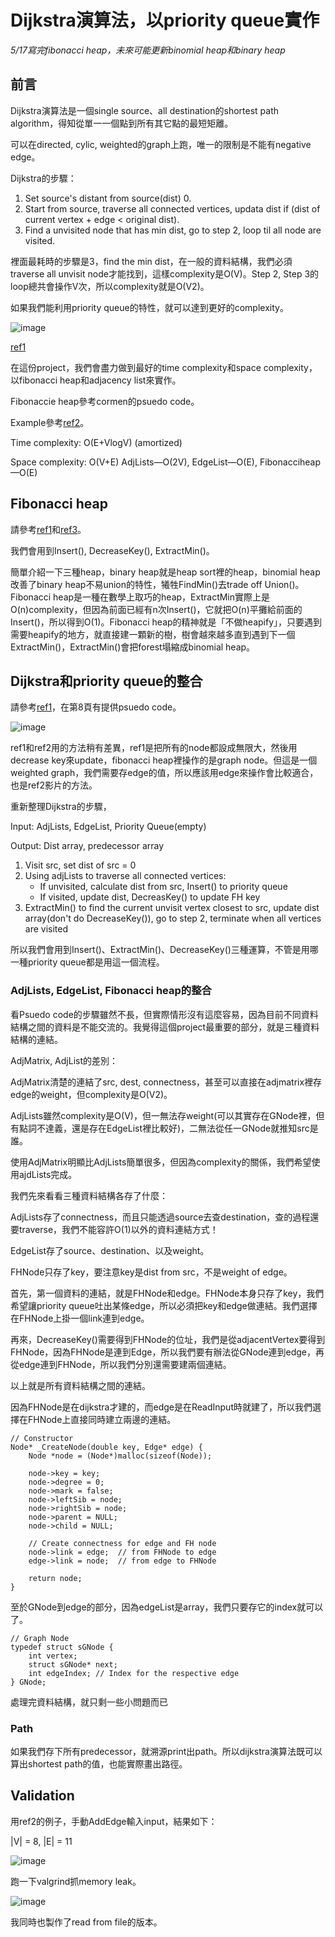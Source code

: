 # Dijkstra演算法，以priority queue實作

*5/17寫完fibonacci heap，未來可能更新binomial heap和binary heap*

## 前言

Dijkstra演算法是一個single source、all destination的shortest path algorithm，得知從單一一個點到所有其它點的最短矩離。

可以在directed, cylic, weighted的graph上跑，唯一的限制是不能有negative edge。

Dijkstra的步驟：

1. Set source's distant from source(dist) 0.
2. Start from source, traverse all connected vertices, updata dist if (dist of current vertex + edge < original dist).
3. Find a unvisited node that has min dist, go to step 2, loop til all node are visited.

裡面最耗時的步驟是3，find the min dist，在一般的資料結構，我們必須traverse all unvisit node才能找到，這樣complexity是O(V)。Step 2, Step 3的loop總共會操作V次，所以complexity就是O(V2)。

如果我們能利用priority queue的特性，就可以達到更好的complexity。

![image](https://imgur.com/h55JHNl.jpg)

[ref1](https://helios2.mi.parisdescartes.fr/~lomn/Cours/AV/Complements/Heap.pdf)

在這份project，我們會盡力做到最好的time complexity和space complexity，以fibonacci heap和adjacency list來實作。

Fibonaccie heap參考cormen的psuedo code。

Example參考[ref2](https://www.youtube.com/watch?v=CerlT7tTZfY)。

Time complexity: O(E+VlogV) (amortized)

Space complexity: O(V+E) AdjLists—O(2V), EdgeList—O(E), Fibonacciheap—O(E)

## Fibonacci heap

請參考[ref1](https://helios2.mi.parisdescartes.fr/~lomn/Cours/AV/Complements/Heap.pdf)和[ref3](https://cihcih.medium.com/%E5%9C%96%E8%AB%96%E6%BC%94%E7%AE%97%E6%B3%95ch19-2-fibonacci-heaps-3abde385b88c)。

我們會用到Insert(), DecreaseKey(), ExtractMin()。

簡單介紹一下三種heap，binary heap就是heap sort裡的heap，binomial heap改善了binary heap不易union的特性，犧牲FindMin()去trade off Union()。Fibonacci heap是一種在數學上取巧的heap，ExtractMin實際上是O(n)complexity，但因為前面已經有n次Insert()，它就把O(n)平攤給前面的Insert()，所以得到O(1)。Fibonacci heap的精神就是「不做heapify」，只要遇到需要heapify的地方，就直接建一顆新的樹，樹會越來越多直到遇到下一個ExtractMin()，ExtractMin()會把forest塌縮成binomial heap。

## Dijkstra和priority queue的整合

請參考[ref1](https://helios2.mi.parisdescartes.fr/~lomn/Cours/AV/Complements/Heap.pdf)，在第8頁有提供psuedo code。

![image](https://imgur.com/4bxhNYk.jpg)

ref1和ref2用的方法稍有差異，ref1是把所有的node都設成無限大，然後用decrease key來update，fibonacci heap裡操作的是graph node。但這是一個weighted graph，我們需要存edge的值，所以應該用edge來操作會比較適合，也是ref2影片的方法。

重新整理Dijkstra的步驟，

Input: AdjLists, EdgeList, Priority Queue(empty)

Output: Dist array, predecessor array

1. Visit src, set dist of src = 0
2. Using adjLists to traverse all connected vertices:
    - If unvisited, calculate dist from src, Insert() to priority queue
    - If visited, update dist, DecreasKey() to update FH key
3. ExtractMin() to find the current unvisit vertex closest to src, update dist array(don't do DecreaseKey()), go to step 2, terminate when all vertices are visited

所以我們會用到Insert()、ExtractMin()、DecreaseKey()三種運算，不管是用哪一種priority queue都是用這一個流程。

### AdjLists, EdgeList, Fibonacci heap的整合

看Psuedo code的步驟雖然不長，但實際情形沒有這麼容易，因為目前不同資料結構之間的資料是不能交流的。我覺得這個project最重要的部分，就是三種資料結構的連結。

AdjMatrix, AdjList的差別：

AdjMatrix清楚的連結了src, dest, connectness，甚至可以直接在adjmatrix裡存edge的weight，但complexity是O(V2)。

AdjLists雖然complexity是O(V)，但一無法存weight(可以其實存在GNode裡，但有點詞不達義，還是存在EdgeList裡比較好)，二無法從任一GNode就推知src是誰。

使用AdjMatrix明顯比AdjLists簡單很多，但因為complexity的關係，我們希望使用ajdLists完成。

我們先來看看三種資料結構各存了什麼：

AdjLists存了connectness，而且只能透過source去查destination，查的過程還要traverse，我們不能容許O(1)以外的資料連結方式！

EdgeList存了source、destination、以及weight。

FHNode只存了key，要注意key是dist from src，不是weight of edge。

首先，第一個資料的連結，就是FHNode和edge。FHNode本身只存了key，我們希望讓priority queue吐出某條edge，所以必須把key和edge做連結。我們選擇在FHNode上掛一個link連到edge。

再來，DecreaseKey()需要得到FHNode的位址，我們是從adjacentVertex要得到FHNode，因為FHNode是連到Edge，所以我們要有辦法從GNode連到edge，再從edge連到FHNode，所以我們分別還需要建兩個連結。

以上就是所有資料結構之間的連結。

因為FHNode是在dijkstra才建的，而edge是在ReadInput時就建了，所以我們選擇在FHNode上直接同時建立兩邊的連結。

```
// Constructor
Node* _CreateNode(double key, Edge* edge) {
    Node *node = (Node*)malloc(sizeof(Node));

    node->key = key;
    node->degree = 0;
    node->mark = false;
    node->leftSib = node;
    node->rightSib = node;
    node->parent = NULL;
    node->child = NULL;

    // Create connectness for edge and FH node
    node->link = edge;  // from FHNode to edge
    edge->link = node;  // from edge to FHNode

    return node;
}
```

至於GNode到edge的部分，因為edgeList是array，我們只要存它的index就可以了。

```
// Graph Node
typedef struct sGNode {
    int vertex;
    struct sGNode* next;
    int edgeIndex; // Index for the respective edge
} GNode;
```

處理完資料結構，就只剩一些小問題而已

### Path

如果我們存下所有predecessor，就溯源print出path。所以dijkstra演算法既可以算出shortest path的值，也能實際畫出路徑。

## Validation

用ref2的例子，手動AddEdge輸入input，結果如下：

|V| = 8, |E| = 11

![image](https://imgur.com/VHka79k.jpg)

跑一下valgrind抓memory leak。

![image](https://imgur.com/CPDgSiF.jpg)

我同時也製作了read from file的版本。
